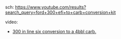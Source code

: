 sch: https://www.youtube.com/results?search_query=ford+300+efi+to+carb+conversion+kit

video:
- [300 in line six conversion to a 4bbl carb.](https://youtu.be/17xtrzMODqA)
